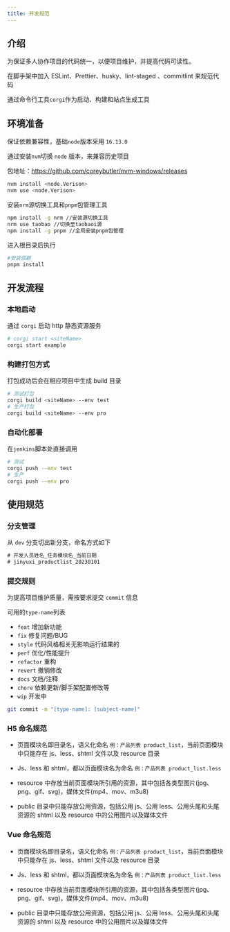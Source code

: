 ```yaml
---
title: 开发规范
---
```


## 介绍

为保证多人协作项目的代码统一，以便项目维护，并提高代码可读性。

在脚手架中加入 ESLint、Prettier、husky、lint-staged 、commitlint 来规范代码

通过命令行工具`corgi`作为启动、构建和站点生成工具

## 环境准备

保证依赖兼容性，基础`node`版本采用 `16.13.0`

通过安装`nvm`切换 `node` 版本，来兼容历史项目

包地址：https://github.com/coreybutler/nvm-windows/releases

```bash
nvm install <node.Verison>
nvm use <node.Verison>
```

安装`nrm`源切换工具和`pnpm`包管理工具

```bash
npm install -g nrm //安装源切换工具
nrm use taobao //切换至taobaoi源
npm install -g pnpm //全局安装pnpm包管理
```

进入根目录后执行

```bash
#安装依赖
pnpm install
```

## 开发流程

### 本地启动

通过 `corgi` 启动 http 静态资源服务

```bash
# corgi start <siteName>
corgi start example
```

### 构建打包方式

打包成功后会在相应项目中生成 build 目录

```bash
# 测试打包
corgi build <siteName> --env test
# 生产打包
corgi build <siteName> --env pro
```

### 自动化部署

在`jenkins`脚本处直接调用

```bash
# 测试
corgi push --env test
# 生产
corgi push --env pro
```

## 使用规范

### 分支管理

从 `dev` 分支切出新分支，命名方式如下

```txt
# 开发人员姓名_任务模块名_当前日期
# jinyuxi_productlist_20230101
```

### 提交规则

为提高项目维护质量，需按要求提交 `commit` 信息

可用的`type-name`列表

-   `feat` 增加新功能
-   `fix` 修复问题/BUG
-   `style` 代码风格相关无影响运行结果的
-   `perf` 优化/性能提升
-   `refactor` 重构
-   `revert` 撤销修改
-   `docs` 文档/注释
-   `chore` 依赖更新/脚手架配置修改等
-   `wip` 开发中

```bash
git commit -m "[type-name]: [subject-name]"
```

### H5 命名规范

-   页面模块名即目录名，语义化命名 `例：产品列表 product_list`，当前页面模块中只能存在 js、less、shtml 文件以及 resource 目录

-   Js、less 和 shtml，都以页面模块名为命名 `例：产品列表 product_list.less`

-   resource 中存放当前页面模块所引用的资源，其中包括各类型图片(jpg、png、gif、svg)，媒体文件(mp4、mov、m3u8)

-   public 目录中只能存放公用资源，包括公用 js、公用 less、公用头尾和头尾资源的 shtml 以及 resource 中的公用图片以及媒体文件

### Vue 命名规范

-   页面模块名即目录名，语义化命名 `例：产品列表 product_list`，当前页面模块中只能存在 js、less、shtml 文件以及 resource 目录

-   Js、less 和 shtml，都以页面模块名为命名 `例：产品列表 product_list.less`

-   resource 中存放当前页面模块所引用的资源，其中包括各类型图片(jpg、png、gif、svg)，媒体文件(mp4、mov、m3u8)

-   public 目录中只能存放公用资源，包括公用 js、公用 less、公用头尾和头尾资源的 shtml 以及 resource 中的公用图片以及媒体文件

